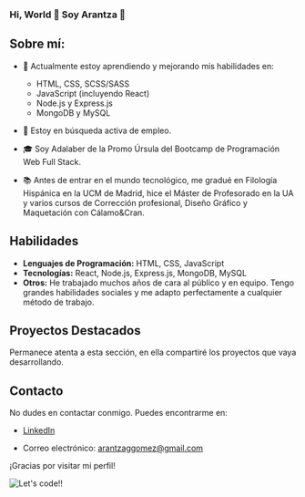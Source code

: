 ### Hi, World 👋 Soy Arantza 👋

## Sobre mí:

- 🌱 Actualmente estoy aprendiendo y mejorando mis habilidades en:
  - HTML, CSS, SCSS/SASS
  - JavaScript (incluyendo React)
  - Node.js y Express.js
  - MongoDB y MySQL

- 💼 Estoy en búsqueda activa de empleo.
- 🎓 Soy Adalaber de la Promo Úrsula del Bootcamp de Programación Web Full Stack. 
- 📚 Antes de entrar en el mundo tecnológico, me gradué en Filología Hispánica en la UCM de Madrid, hice el Máster de Profesorado en la UA y varios cursos de Corrección profesional, Diseño Gráfico y Maquetación con Cálamo&Cran. 

## Habilidades
- **Lenguajes de Programación:** HTML, CSS, JavaScript
- **Tecnologías:** React, Node.js, Express.js, MongoDB, MySQL
- **Otros:** He trabajado muchos años de cara al público y en equipo. Tengo grandes habilidades sociales y me adapto perfectamente a cualquier método de trabajo. 

## Proyectos Destacados
Permanece atenta a esta sección, en ella compartiré los proyectos que vaya desarrollando. 
<!-- - [Proyecto 1](enlace-al-proyecto-1): Breve descripción o función del proyecto.
- [Proyecto 2](enlace-al-proyecto-2): Breve descripción o función del proyecto. -->

## Contacto
No dudes en contactar conmigo. Puedes encontrarme en:

- [LinkedIn](https://www.linkedin.com/in/arantzagomez1212/)

- Correo electrónico: arantzaggomez@gmail.com

¡Gracias por visitar mi perfil!

![Let's code!!](https://media.giphy.com/media/v1.Y2lkPTc5MGI3NjExcnpnbWtnYjQ1ZTF3N2pqa3d2dmJxdGhoa3BpMGMzYXkwdmp0N285aCZlcD12MV9pbnRlcm5hbF9naWZfYnlfaWQmY3Q9Zw/W4IY7zQdRh7Ow/giphy.gif)

